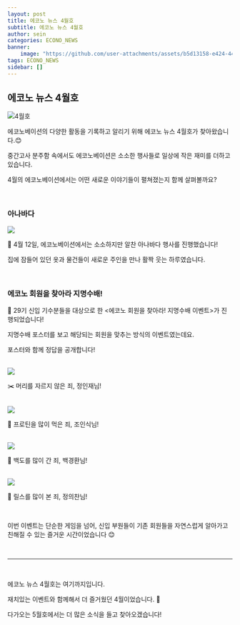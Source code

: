 ```yaml
---
layout: post
title: 에코노 뉴스 4월호
subtitle: 에코노 뉴스 4월호
author: sein
categories: ECONO_NEWS
banner:
    image: "https://github.com/user-attachments/assets/b5d13158-e424-44d3-af80-a91ca8c1b893"
tags: ECONO_NEWS
sidebar: []
---
```



## 에코노 뉴스 4월호

![4월호](https://github.com/user-attachments/assets/b5d13158-e424-44d3-af80-a91ca8c1b893)

에코노베이션의 다양한 활동을 기록하고 알리기 위해 에코노 뉴스 4월호가 찾아왔습니다.😊

중간고사 분주함 속에서도 에코노베이션은 소소한 행사들로 일상에 작은 재미를 더하고 있습니다.

4월의 에코노베이션에서는 어떤 새로운 이야기들이 펼쳐졌는지 함께 살펴볼까요?

<br/>

### 아나바다

<img src="https://github.com/user-attachments/assets/d0a300ec-2a2a-4c81-af23-0d85e80b4bc6"/>

💸 4월 12일, 에코노베이션에서는 소소하지만 알찬 아나바다 행사를 진행했습니다!

집에 잠들어 있던 옷과 물건들이 새로운 주인을 만나 활짝 웃는 하루였습니다.

<br/>

### 에코노 회원을 찾아라 지명수배!

🎯 29기 신입 기수분들을 대상으로 한 <에코노 회원을 찾아라! 지명수배 이벤트>가 진행되었습니다!

지명수배 포스터를 보고 해당되는 회원을 맞추는 방식의 이벤트였는데요.

포스터와 함께 정답을 공개합니다!

<br/>

<img src="https://github.com/user-attachments/assets/ab6d0d52-402a-402b-a2de-76e589ca48d5"/>

✂️ 머리를 자르지 않은 죄, 정인재님!

<br/>

<img src="https://github.com/user-attachments/assets/0675775d-2c28-44a9-8928-62ea53d9d18c"/>

💪 프로틴을 많이 먹은 죄, 조인식님!

<br/>

<img src="https://github.com/user-attachments/assets/d72e4100-b3bf-439e-86b3-ae9eedc9ede6"/>

📖 백도를 많이 간 죄, 백경환님!

<br/>

<img src="https://github.com/user-attachments/assets/19eed653-543e-4ba0-9876-72778b9470be"/>

📱 릴스를 많이 본 죄, 정의찬님!

<br/>

이번 이벤트는 단순한 게임을 넘어, 신입 부원들이 기존 회원들을 자연스럽게 알아가고 친해질 수 있는 즐거운 시간이었습니다 😊


<br/>

---

<br/>

에코노 뉴스 4월호는 여기까지입니다.

재치있는 이벤트와 함께해서 더 즐거웠던 4월이었습니다. 🎈

다가오는 5월호에서는 더 많은 소식을 들고 찾아오겠습니다! 
